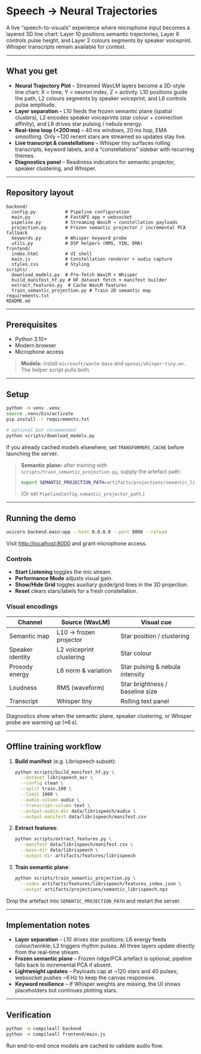 # Speech → Neural Trajectories

A live “speech-to-visuals” experience where microphone input becomes a layered 3D line chart: Layer 10 positions semantic trajectories, Layer 6 controls pulse height, and Layer 2 colours segments by speaker voiceprint. Whisper transcripts remain available for context.

---

## What you get

- **Neural Trajectory Plot** – Streamed WavLM layers become a 3D-style line chart: X = time, Y = neuron index, Z = activity. L10 positions guide the path, L2 colours segments by speaker voiceprint, and L6 controls pulse amplitude.
- **Layer separation** – L10 feeds the frozen semantic plane (spatial clusters), L2 encodes speaker voiceprints (star colour + connection affinity), and L6 drives star pulsing / nebula energy.
- **Real-time loop (<200 ms)** – 40 ms windows, 20 ms hop, EMA smoothing. Only ~120 recent stars are streamed so updates stay live.
- **Live transcript & constellations** – Whisper tiny surfaces rolling transcripts, keyword labels, and a “constellations” sidebar with recurring themes.
- **Diagnostics panel** – Readiness indicators for semantic projector, speaker clustering, and Whisper.

---

## Repository layout

```
backend/
  config.py           # Pipeline configuration
  main.py             # FastAPI app + websocket
  pipeline.py         # Streaming WavLM → constellation payloads
  projection.py       # Frozen semantic projector / incremental PCA fallback
  keywords.py         # Whisper keyword probe
  utils.py            # DSP helpers (RMS, YIN, EMA)
frontend/
  index.html          # UI shell
  main.js             # Constellation renderer + audio capture
  styles.css          # Styling
scripts/
  download_models.py  # Pre-fetch WavLM + Whisper
  build_manifest_hf.py # HF dataset fetch + manifest builder
  extract_features.py  # Cache WavLM features
  train_semantic_projection.py # Train 2D semantic map
requirements.txt
README.md
```

---

## Prerequisites

- Python 3.10+
- Modern browser
- Microphone access

> **Models:** install `microsoft/wavlm-base` and `openai/whisper-tiny.en`. The helper script pulls both.

---

## Setup

```bash
python -m venv .venv
source .venv/bin/activate
pip install -r requirements.txt

# optional but recommended
python scripts/download_models.py
```

If you already cached models elsewhere, set `TRANSFORMERS_CACHE` before launching the server.

> **Semantic plane:** after training with `scripts/train_semantic_projection.py`, supply the artefact path:
>
> ```bash
> export SEMANTIC_PROJECTION_PATH=artifacts/projections/semantic_librispeech.npz
> ```
>
> (Or set `PipelineConfig.semantic_projector_path`.)

---

## Running the demo

```bash
uvicorn backend.main:app --host 0.0.0.0 --port 8000 --reload
```

Visit [http://localhost:8000](http://localhost:8000) and grant microphone access.

### Controls

- **Start Listening** toggles the mic stream.
- **Performance Mode** adjusts visual gain.
- **Show/Hide Grid** toggles auxiliary guide/grid lines in the 3D projection.
- **Reset** clears stars/labels for a fresh constellation.

### Visual encodings

| Channel          | Source (WavLM)                 | Visual cue                       |
|------------------|-------------------------------|----------------------------------|
| Semantic map     | L10 → frozen projector        | Star position / clustering       |
| Speaker identity | L2 voiceprint clustering      | Star colour                      |
| Prosody energy   | L6 norm & variation           | Star pulsing & nebula intensity  |
| Loudness         | RMS (waveform)                | Star brightness / baseline size  |
| Transcript       | Whisper tiny                  | Rolling text panel               |

Diagnostics show when the semantic plane, speaker clustering, or Whisper probe are warming up (≈6 s).

---

## Offline training workflow

1. **Build manifest** (e.g. Librispeech subset):
   ```bash
   python scripts/build_manifest_hf.py \
     --dataset librispeech_asr \
     --config clean \
     --split train.100 \
     --limit 1000 \
     --audio-column audio \
     --transcript-column text \
     --output-audio-dir data/librispeech/audio \
     --output-manifest data/librispeech/manifest.csv
   ```
2. **Extract features**:
   ```bash
   python scripts/extract_features.py \
     --manifest data/librispeech/manifest.csv \
     --base-dir data/librispeech \
     --output-dir artifacts/features/librispeech
   ```
3. **Train semantic plane**:
   ```bash
   python scripts/train_semantic_projection.py \
     --index artifacts/features/librispeech/features_index.json \
     --output artifacts/projections/semantic_librispeech.npz
   ```

Drop the artefact into `SEMANTIC_PROJECTION_PATH` and restart the server.

---

## Implementation notes

- **Layer separation** – L10 drives star positions; L6 energy feeds colour/twinkle; L2 triggers rhythm pulses. All three layers update directly from the real-time stream.
- **Frozen semantic plane** – Frozen ridge/PCA artefact is optional; pipeline falls back to incremental PCA if absent.
- **Lightweight updates** – Payloads cap at ~120 stars and 40 pulses; websocket pushes ~6 Hz to keep the canvas responsive.
- **Keyword resilience** – If Whisper weights are missing, the UI shows placeholders but continues plotting stars.

---

## Verification

```bash
python -m compileall backend
python -m compileall frontend/main.js
```

Run end-to-end once models are cached to validate audio flow.
